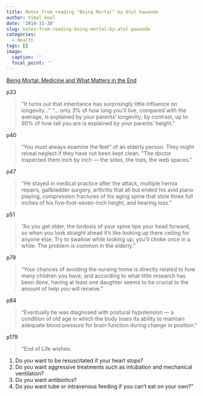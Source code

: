 ```yaml
---
title: Notes from reading "Being Mortal" by Atul Gawande
author: Vimal Goel
date: '2014-11-20'
slug: notes-from-reading-being-mortal-by-atul-gawande
categories:
  - Health
tags: []
image:
  caption: ''
  focal_point: ''
---
```

[Being Mortal: Medicine and What Matters in the End](https://amzn.com/0805095152)


p33

> "It turns out that inheritance has surprisingly little influence on longevity…"
“… only 3% of how long you’ll live, compared with the average, is explained by your parents’ longevity; by contrast, up to 90% of how tall you are is explained by your parents’ height."

p40

> “You must always examine the feet” of an elderly person. They might reveal neglect if they have not been kept clean. "The doctor inspected them inch by inch — the soles, the toes, the web spaces."

p47

> “He stayed in medical practice after the attack, multiple hernia repairs, gallbladder surgery, arthritis that all but ended his avid piano playing, compression fractures of his aging spine that stole three full inches of his five-foot-seven-inch height, and hearing loss.”

p51

> “As you get older, the lordosis of your spine tips your head forward, so when you look straight ahead it’s like looking up there ceiling for anyone else. Try to swallow while looking up; you’ll choke once in a while. The problem is common in the elderly.”

p79

> “Your chances of avoiding the nursing home is directly related to how many children you have, and according to what little research has been done, having at least one daughter seems to be crucial to the amount of help you will receive.”

p84

> “Eventually he was diagnosed with postural hypotension — a condition of old age in which the body loses its ability to maintain adequate blood pressure for brain function during change in position."

p179

> "End of Life wishes:
1. Do you want to be resuscitated if your heart stops?
2. Do you want aggressive treatments such as intubation and mechanical ventilation?
3. Do you want antibiotics?
4. Do you want tube or intravenous feeding if you can’t eat on your own?"